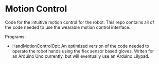 Motion Control
=============

Code for the intuitive motion control for the robot. This repo contains all of the code needed to use the wearable motion control interface. 

Programs:
  - HandMotionControlOpt: An optimized version of the code needed to operate the robot hands using the flex sensor based       gloves. Writen for an Arduino Uno currently, but will eventually use an Arduino Lilypad.
